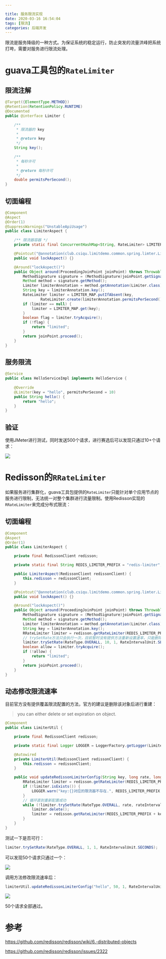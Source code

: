 ```yaml
---

title: 服务限流实现
date: 2020-03-16 16:54:04
tags: [限流]
categories: 后端开发
---
```


限流是服务降级的一种方式。为保证系统的稳定运行，防止突发的流量洪峰把系统打垮，需要对服务进行限流处理。

# guava工具包的`RateLimiter`

## 限流注解

```java
@Target({ElementType.METHOD})
@Retention(RetentionPolicy.RUNTIME)
@Documented
public @interface Limiter {

    /**
     * 限流器的 key
     *
     * @return key
     */
    String key();

    /**
     * 每秒许可
     *
     * @return 每秒许可
     */
    double permitsPerSecond();
}
```

## 切面编程

```java
@Component
@Aspect
@Order(1)
@SuppressWarnings("UnstableApiUsage")
public class LimiterAspect {

    /** 限流器容器 */
    private static final ConcurrentHashMap<String, RateLimiter> LIMITER_MAP = new ConcurrentHashMap<>(16);

    @Pointcut("@annotation(club.csiqu.limitdemo.common.spring.limter.Limiter)")
    public void lockAspect() {}

    @Around("lockAspect()")
    public Object around(ProceedingJoinPoint joinPoint) throws Throwable {
        MethodSignature signature = (MethodSignature)joinPoint.getSignature();
        Method method = signature.getMethod();
        Limiter limiterAnnotation = method.getAnnotation(Limiter.class);
        String key = limiterAnnotation.key();
        RateLimiter limiter = LIMITER_MAP.putIfAbsent(key,
                RateLimiter.create(limiterAnnotation.permitsPerSecond()));
        if (limiter == null) {
            limiter = LIMITER_MAP.get(key);
        }
        boolean flag = limiter.tryAcquire();
        if (!flag) {
            return "limited";
        }
        return joinPoint.proceed();
    }
}
```

## 服务限流

```java
@Service
public class HelloServiceImpl implements HelloService {
    
    @Override
    @Limiter(key = "hello", permitsPerSecond = 10)
    public String hello() {
        return "hello";
    }
}
```

## 验证

使用JMeter进行测试，同时发送500个请求，进行赛选后可以发现只通过10+个请求：

![](image-20200324140346600.png)

# Redisson的`RRateLimiter`

如果服务进行集群化，guava工具包提供的`RateLimiter`只能针对单个应用节点的服务进行限制，无法统一对整个集群进行流量限制。使用Redisson实现的`RRateLimiter`来完成分布式限流：

## 切面编程

```java
@Component
@Aspect
@Order(1)
public class LimiterAspect {

    private final RedissonClient redisson;

    private static final String REDIS_LIMITER_PREFIX = "redis-limiter";

    public LimiterAspect(RedissonClient redissonClient) {
        this.redisson = redissonClient;
    }

    @Pointcut("@annotation(club.csiqu.limitdemo.common.spring.limter.Limiter)")
    public void lockAspect() {}

    @Around("lockAspect()")
    public Object around(ProceedingJoinPoint joinPoint) throws Throwable {
        MethodSignature signature = (MethodSignature)joinPoint.getSignature();
        Method method = signature.getMethod();
        Limiter limiterAnnotation = method.getAnnotation(Limiter.class);
        String key = limiterAnnotation.key();
        RRateLimiter limiter = redisson.getRateLimiter(REDIS_LIMITER_PREFIX + key);
        // trySetRate方法只会执行一次，目前暂时没有提供方法重新设置速率，只能删除后重建 issue#2322
        limiter.trySetRate(RateType.OVERALL, 10, 1, RateIntervalUnit.SECONDS);
        boolean allow = limiter.tryAcquire();
        if (!allow) {
            return "limited";
        }
        return joinPoint.proceed();
    }
}
```

## 动态修改限流速率

目前官方没有提供覆盖限流配置的方法，官方的建议是删除该对象后进行重建：

> you can either delete or set expiration on object.

```java
@Component
public class LimiterUtil {

    private final RedissonClient redisson;

    private static final Logger LOGGER = LoggerFactory.getLogger(LimiterUtil.class);

    @Autowired
    private LimiterUtil(RedissonClient redissonClient) {
        this.redisson = redissonClient;
    }

    public void updateRedissonLimiterConfig(String key, long rate, long rateInterval, RateIntervalUnit rateIntervalUnit) {
        RRateLimiter limiter = redisson.getRateLimiter(REDIS_LIMITER_PREFIX + key);
        if (!limiter.isExists()) {
            LOGGER.warn("key:{}对应的限流器不存在.", REDIS_LIMITER_PREFIX + key);
        }
        // 循环直到重新配置成功
        while (!limiter.trySetRate(RateType.OVERALL, rate, rateInterval, rateIntervalUnit)) {
            limiter.delete();
            limiter = redisson.getRateLimiter(REDIS_LIMITER_PREFIX + key);
        }
    }
}
```

测试一下是否可行：

```java
limiter.trySetRate(RateType.OVERALL, 1, 1, RateIntervalUnit.SECONDS);
```

可以发现50个请求只通过一个：

![](image-20200324160904393.png)

调用方法修改限流速率后：

```java
limiterUtil.updateRedissonLimiterConfig("hello", 50, 1, RateIntervalUnit.SECONDS);
```

![](image-20200324161003215.png)

50个请求全部通过。

# 参考

https://github.com/redisson/redisson/wiki/6.-distributed-objects

https://github.com/redisson/redisson/issues/2322